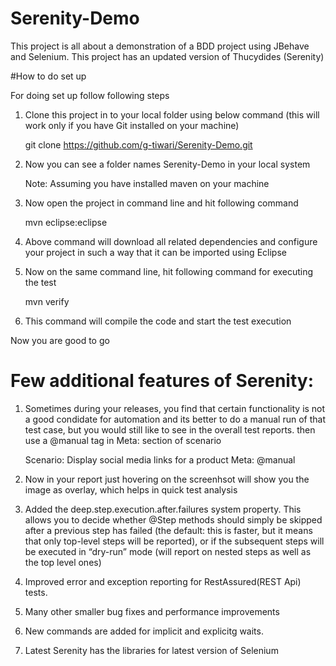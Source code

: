 # Serenity-Demo
This project is all about a demonstration of a BDD project using JBehave and Selenium. This project has an updated version of Thucydides (Serenity)

#How to do set up 

For doing set up follow following steps
	 	
1. Clone this project in to your local folder using below command (this will work only if you have Git installed on your machine)

	 git clone https://github.com/g-tiwari/Serenity-Demo.git
	 
2. Now you can see a folder names Serenity-Demo in your local system

	 Note: Assuming you have installed maven on your machine
3. Now open the project in command line and hit following command

	 mvn eclipse:eclipse
4. Above command will download all related dependencies and configure your project in such a way that it can be imported using Eclipse
5. Now on the same command line, hit following command for executing the test

	 mvn verify
	 
6. This command will compile the code and start the test execution

Now you are good to go 

# Few additional features of Serenity:
	 
1. Sometimes during your releases, you find that certain functionality is not a good condidate for automation and its better to do a manual run of that test case,
but you would still like to see in the overall test reports. then use a @manual tag in Meta: section of scenario
	 
	 Scenario: Display social media links for a product
	 Meta:
	 @manual
	
2. Now in your report just hovering on the screenhsot will show you the image as overlay, which helps in quick test analysis
	 
3. Added the deep.step.execution.after.failures system property. 
This allows you to decide whether @Step methods should simply be skipped after a previous step has failed (the default: this is faster, but it means that only top-level steps will be reported), or if the subsequent steps will be executed in “dry-run” mode (will report on nested steps as well as the top level ones)
	 
4. Improved error and exception reporting for RestAssured(REST Api) tests.
	 
5. Many other smaller bug fixes and performance improvements
	 
6. New commands are added for implicit and explicitg waits.
	 
7. Latest Serenity has the libraries for latest version of Selenium
